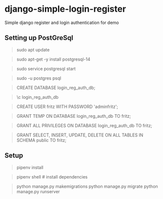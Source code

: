 # django-simple-login-register
Simple django register and login authentication for demo

## Setting up PostGreSql
> sudo apt update

> sudo apt-get -y install postgresql-14

> sudo service postgresql start

> sudo -u postgres psql

> CREATE DATABASE login_reg_auth_db;

> \c login_reg_auth_db

> CREATE USER fritz WITH PASSWORD 'adminfritz';

> GRANT TEMP ON DATABASE login_reg_auth_db TO fritz;

> GRANT ALL PRIVILEGES ON DATABASE login_reg_auth_db TO fritz;

> GRANT SELECT, INSERT, UPDATE, DELETE ON ALL TABLES IN SCHEMA public TO fritz;

## Setup
> pipenv install

> pipenv shell # install dependencies

> python manage.py makemigrations
> python manage.py migrate
> python manage.py runserver
